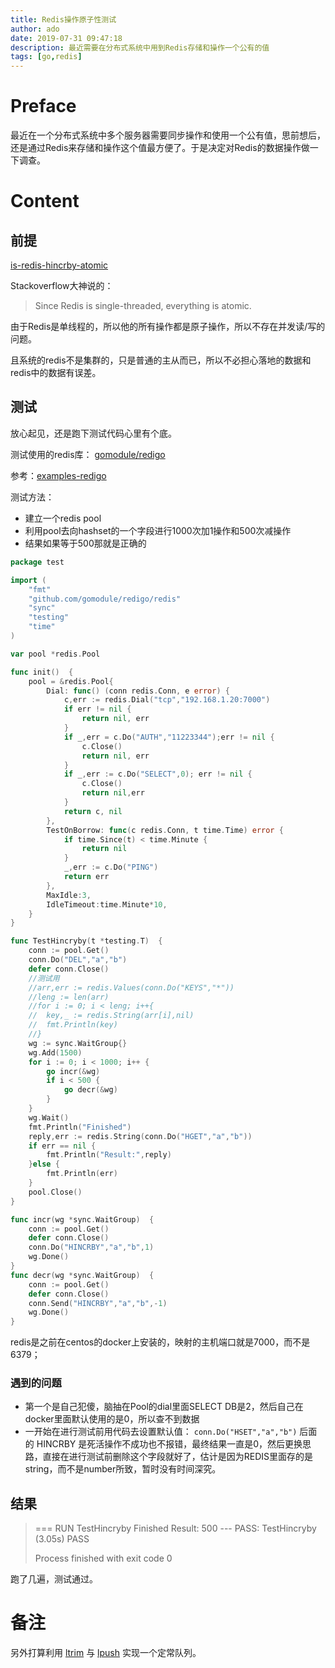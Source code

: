 ```yaml
---
title: Redis操作原子性测试
author: ado
date: 2019-07-31 09:47:18
description: 最近需要在分布式系统中用到Redis存储和操作一个公有的值
tags: [go,redis]
---
```


# Preface

最近在一个分布式系统中多个服务器需要同步操作和使用一个公有值，思前想后，还是通过Redis来存储和操作这个值最方便了。于是决定对Redis的数据操作做一下调查。

# Content

## 前提

[is-redis-hincrby-atomic](<https://stackoverflow.com/questions/38954590/is-redis-hincrby-atomic>)

Stackoverflow大神说的：

> Since Redis is single-threaded, everything is atomic.

由于Redis是单线程的，所以他的所有操作都是原子操作，所以不存在并发读/写的问题。

且系统的redis不是集群的，只是普通的主从而已，所以不必担心落地的数据和redis中的数据有误差。

## 测试

放心起见，还是跑下测试代码心里有个底。

测试使用的redis库： [gomodule/redigo](<https://github.com/gomodule/redigo>)

参考：[examples-redigo](<https://github.com/pete911/examples-redigo>)

测试方法：

* 建立一个redis pool
* 利用pool去向hashset的一个字段进行1000次加1操作和500次减操作
* 结果如果等于500那就是正确的

```go
package test

import (
	"fmt"
	"github.com/gomodule/redigo/redis"
	"sync"
	"testing"
	"time"
)

var pool *redis.Pool

func init()  {
	pool = &redis.Pool{
		Dial: func() (conn redis.Conn, e error) {
			c,err := redis.Dial("tcp","192.168.1.20:7000")
			if err != nil {
				return nil, err
			}
			if _,err = c.Do("AUTH","11223344");err != nil {
				c.Close()
				return nil, err
			}
			if _,err := c.Do("SELECT",0); err != nil {
				c.Close()
				return nil,err
			}
			return c, nil
		},
		TestOnBorrow: func(c redis.Conn, t time.Time) error {
			if time.Since(t) < time.Minute {
				return nil
			}
			_,err := c.Do("PING")
			return err
		},
		MaxIdle:3,
		IdleTimeout:time.Minute*10,
	}
}

func TestHincryby(t *testing.T)  {
	conn := pool.Get()
	conn.Do("DEL","a","b")
	defer conn.Close()
	//测试用
	//arr,err := redis.Values(conn.Do("KEYS","*"))
	//leng := len(arr)
	//for i := 0; i < leng; i++{
	//	key,_ := redis.String(arr[i],nil)
	//	fmt.Println(key)
	//}
	wg := sync.WaitGroup{}
	wg.Add(1500)
	for i := 0; i < 1000; i++ {
		go incr(&wg)
		if i < 500 {
			go decr(&wg)
		}
	}
	wg.Wait()
	fmt.Println("Finished")
	reply,err := redis.String(conn.Do("HGET","a","b"))
	if err == nil {
		fmt.Println("Result:",reply)
	}else {
		fmt.Println(err)
	}
	pool.Close()
}

func incr(wg *sync.WaitGroup)  {
	conn := pool.Get()
	defer conn.Close()
	conn.Do("HINCRBY","a","b",1)
	wg.Done()
}
func decr(wg *sync.WaitGroup)  {
	conn := pool.Get()
	defer conn.Close()
	conn.Send("HINCRBY","a","b",-1)
	wg.Done()
}
```

redis是之前在centos的docker上安装的，映射的主机端口就是7000，而不是6379；

### 遇到的问题

* 第一个是自己犯傻，脑抽在Pool的dial里面SELECT DB是2，然后自己在docker里面默认使用的是0，所以查不到数据
* 一开始在进行测试前用代码去设置默认值： `conn.Do("HSET","a","b")` 后面的 HINCRBY 是死活操作不成功也不报错，最终结果一直是0，然后更换思路，直接在进行测试前删除这个字段就好了，估计是因为REDIS里面存的是string，而不是number所致，暂时没有时间深究。

## 结果

> === RUN   TestHincryby
> Finished
> Result: 500
> --- PASS: TestHincryby (3.05s)
> PASS
>
> Process finished with exit code 0

跑了几遍，测试通过。

# 备注

另外打算利用 [ltrim](<https://redis.io/commands/ltrim>) 与 [lpush](<https://redis.io/commands/lpush>) 实现一个定常队列。